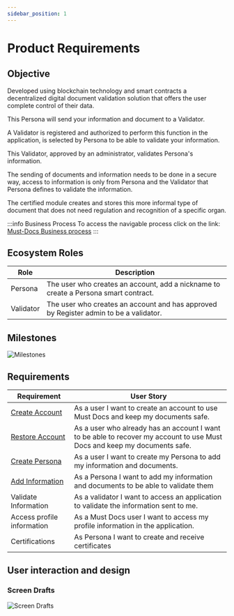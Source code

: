 ```yaml
---
sidebar_position: 1
---
```

# Product Requirements

## Objective

Developed using blockchain technology and smart contracts a decentralized digital document validation solution that offers the user complete control of their data.

This Persona will send your information and document to a Validator.

A Validator is registered and authorized to perform this function in the application, is selected by Persona to be able to validate your information.

This Validator, approved by an administrator, validates Persona's information.

The sending of documents and information needs to be done in a secure way, access to information is only from Persona and the Validator that Persona defines to validate the information. 

The certified module creates and stores this more informal type of document that does not need regulation and recognition of a specific organ.

:::info Business Process
To access the navigable process click on the link:
[Must-Docs Business process](https://must-blockchain.github.io/MustDocs/BusinessArchitecture/index.html#list)
:::
## Ecosystem Roles

| Role | Description |
| ---- | ----------- |
| Persona | The user who creates an account, add a nickname to create a Persona smart contract. |
| Validator | The user who creates an account and has approved by Register admin to be a validator. |

## Milestones

![Milestones](/img/must-docs/Milestones.png)


## Requirements

| Requirement | User Story |
| ----------- | ---------- |
| [Create Account](CreateAccount.md) | As a user I want to create an account to use Must Docs and keep my documents safe. |
| [Restore Account](CreateAccount.md) | As a user who already has an account I want to be able to recover my account to use Must Docs and keep my documents safe. |
| [Create Persona](CreatePersona.md) | As a user I want to create my Persona to add my information and documents. |
| [Add Information](AddInformation.md) | As a Persona I want to add my information and documents to be able to validate them |
| Validate Information | As a validator I want to access an application to validate the information sent to me. |
| Access profile information | As a Must Docs user I want to access my profile information in the application. |
| Certifications | As Persona I want to create and receive certificates |

## User interaction and design

### Screen Drafts

![Screen Drafts](/img/must-docs/Screens.png)
